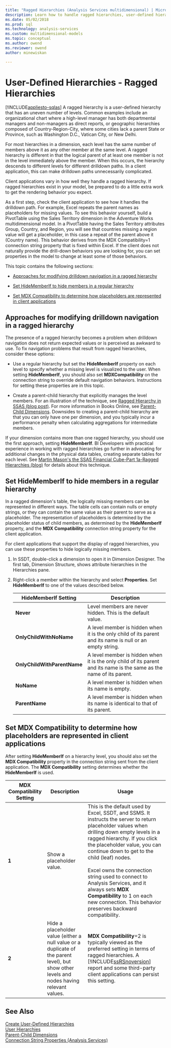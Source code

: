 ```yaml
---
title: "Ragged Hierarchies (Analysis Services multidimensional) | Microsoft Docs"
description: Learn how to handle ragged hierarchies, user-defined hierarchies that have an uneven number of levels.
ms.date: 05/02/2018
ms.prod: sql
ms.technology: analysis-services
ms.custom: multidimensional-models
ms.topic: conceptual
ms.author: owend
ms.reviewer: owend
author: minewiskan

---
```

# User-Defined Hierarchies - Ragged Hierarchies
[!INCLUDE[appliesto-sqlas](../includes/appliesto-sqlas.md)]
  A ragged hierarchy is a user-defined hierarchy that has an uneven number of levels. Common examples include an organizational chart where a high-level manager has both departmental managers and non-managers as direct reports, or geographic hierarchies composed of Country-Region-City, where some cities lack a parent State or Province, such as Washington D.C., Vatican City, or New Delhi.  
  
 For most hierarchies in a dimension, each level has the same number of members above it as any other member at the same level. A ragged hierarchy is different in that the logical parent of at least one member is not in the level immediately above the member. When this occurs, the hierarchy descends to different levels for different drilldown paths. In a client application, this can make drilldown paths unnecessarily complicated.  
  
 Client applications vary in how well they handle a ragged hierarchy. If ragged hierarchies exist in your model, be prepared to do a little extra work to get the rendering behavior you expect.  
  
 As a first step, check the client application to see how it handles the drilldown path. For example, Excel repeats the parent names as placeholders for missing values. To see this behavior yourself, build a PivotTable using the Sales Territory dimension in the Adventure Works multidimensional model. In a PivotTable having the Sales Territory attributes Group, Country, and Region, you will see that countries missing a region value will get a placeholder, in this case a repeat of the parent above it (Country name). This behavior derives from the MDX Compatibility=1 connection string property that is fixed within Excel. If the client does not naturally provide the drill-down behaviors you are looking for, you can set properties in the model to change at least some of those behaviors.  
  
 This topic contains the following sections:  
  
-   [Approaches for modifying drilldown navigation in a ragged hierarchy](#bkmk_approach)  
  
-   [Set HideMemberIf to hide members in a regular hierarchy](#bkmk_Hide)  
  
-   [Set MDX Compatibility to determine how placeholders are represented in client applications](#bkmk_Mdx)  
  
##  <a name="bkmk_approach"></a> Approaches for modifying drilldown navigation in a ragged hierarchy  
 The presence of a ragged hierarchy becomes a problem when drilldown navigation does not return expected values or is perceived as awkward to use. To fix navigation problems that result from ragged hierarchies, consider these options:  
  
-   Use a regular hierarchy but set the **HideMemberIf** property on each level to specify whether a missing level is visualized to the user. When setting **HideMemberIf**, you should also set **MDXCompatibility** on the connection string to override default navigation behaviors. Instructions for setting these properties are in this topic.  
  
-   Create a parent-child hierarchy that explicitly manages the level members. For an illustration of the technique, see [Ragged Hierarchy in SSAS (blog post)](https://dwbi1.wordpress.com/2011/03/30/ragged-hierarchy-in-ssas/). For more information in Books Online, see [Parent-Child Dimensions](../../analysis-services/multidimensional-models/parent-child-dimension.md). Downsides to creating a parent-child hierarchy are that you can only have one per dimension, and you typically incur a performance penalty when calculating aggregations for intermediate members.  
  
 If your dimension contains more than one ragged hierarchy, you should use the first approach, setting **HideMemberIf**. BI Developers with practical experience in working with ragged hierarchies go further in advocating for additional changes in the physical data tables, creating separate tables for each level. See [Martin Mason's the SSAS Financial Cube-Part 1a-Ragged Hierarchies (blog)](https://martinmason.wordpress.com/2012/03/03/the-ssas-financial-cubepart-1aragged-hierarchies-cont/) for details about this technique.  
  
##  <a name="bkmk_Hide"></a> Set HideMemberIf to hide members in a regular hierarchy  
 In a ragged dimension's table, the logically missing members can be represented in different ways. The table cells can contain nulls or empty strings, or they can contain the same value as their parent to serve as a placeholder. The representation of placeholders is determined by the placeholder status of child members, as determined by the **HideMemberIf** property, and the **MDX Compatibility** connection string property for the client application.  
  
 For client applications that support the display of ragged hierarchies, you can use these properties to hide logically missing members.  
  
1.  In SSDT, double-click a dimension to open it in Dimension Designer. The first tab, Dimension Structure, shows attribute hierarchies in the Hierarchies pane.  
  
2.  Right-click a member within the hierarchy and select **Properties**. Set **HideMemberIf** to one of the values described below.  
  
    |HideMemberIf Setting|Description|  
    |--------------------------|-----------------|  
    |**Never**|Level members are never hidden. This is the default value.|  
    |**OnlyChildWithNoName**|A level member is hidden when it is the only child of its parent and its name is null or an empty string.|  
    |**OnlyChildWithParentName**|A level member is hidden when it is the only child of its parent and its name is the same as the name of its parent.|  
    |**NoName**|A level member is hidden when its name is empty.|  
    |**ParentName**|A level member is hidden when its name is identical to that of its parent.|  
  
##  <a name="bkmk_Mdx"></a> Set MDX Compatibility to determine how placeholders are represented in client applications  
 After setting **HideMemberIf** on a hierarchy level, you should also set the **MDX Compatibility** property in the connection string sent from the client application. The **MDX Compatibility** setting determines whether the **HideMemberIf** is used.  
  
|MDX Compatibility Setting|Description|Usage|  
|-------------------------------|-----------------|-----------|  
|**1**|Show a placeholder value.|This is the default used by Excel, SSDT, and SSMS. It instructs the server to return placeholder values when drilling down empty levels in a ragged hierarchy. If you click the placeholder value, you can continue down to get to the child (leaf) nodes.<br /><br /> Excel owns the connection string used to connect to Analysis Services, and it always sets **MDX Compatibility** to 1 on each new connection. This behavior preserves backward compatibility.|  
|**2**|Hide a placeholder value (either a null value or a duplicate of the parent level), but show other levels and nodes having relevant values.|**MDX Compatibility**=2 is typically viewed as the preferred setting in terms of ragged hierarchies. A [!INCLUDE[ssRSnoversion](../includes/ssrsnoversion-md.md)] report and some third-party client applications can persist this setting.|  
  
## See Also  
 [Create User-Defined Hierarchies](../../analysis-services/multidimensional-models/user-defined-hierarchies-create.md)   
 [User Hierarchies](../../analysis-services/multidimensional-models-olap-logical-dimension-objects/user-hierarchies.md)   
 [Parent-Child Dimensions](../../analysis-services/multidimensional-models/parent-child-dimension.md)   
 [Connection String Properties &#40;Analysis Services&#41;](../../analysis-services/instances/connection-string-properties-analysis-services.md)  
  
  
